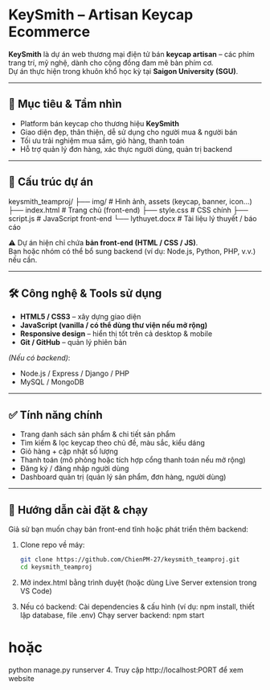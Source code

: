 # KeySmith – Artisan Keycap Ecommerce 

**KeySmith** là dự án web thương mại điện tử bán **keycap artisan** – các phím trang trí, mỹ nghệ, dành cho cộng đồng đam mê bàn phím cơ.  
Dự án thực hiện trong khuôn khổ học kỳ tại **Saigon University (SGU)**.  

---

## 🎯 Mục tiêu & Tầm nhìn  

- Platform bán keycap cho thương hiệu **KeySmith**  
- Giao diện đẹp, thân thiện, dễ sử dụng cho người mua & người bán  
- Tối ưu trải nghiệm mua sắm, giỏ hàng, thanh toán  
- Hỗ trợ quản lý đơn hàng, xác thực người dùng, quản trị backend  

---

## 📂 Cấu trúc dự án  

keysmith_teamproj/
├── img/ # Hình ảnh, assets (keycap, banner, icon…)
├── index.html # Trang chủ (front-end)
├── style.css # CSS chính
├── script.js # JavaScript front-end
└── lythuyet.docx # Tài liệu lý thuyết / báo cáo


⚠️ Dự án hiện chỉ chứa **bản front-end (HTML / CSS / JS)**.  
Bạn hoặc nhóm có thể bổ sung backend (ví dụ: Node.js, Python, PHP, v.v.) nếu cần.  

---

## 🛠 Công nghệ & Tools sử dụng  

- **HTML5 / CSS3** – xây dựng giao diện  
- **JavaScript (vanilla / có thể dùng thư viện nếu mở rộng)**  
- **Responsive design** – hiển thị tốt trên cả desktop & mobile  
- **Git / GitHub** – quản lý phiên bản  

_(Nếu có backend)_:  
- Node.js / Express / Django / PHP  
- MySQL / MongoDB  

---

## ✅ Tính năng chính  

- Trang danh sách sản phẩm & chi tiết sản phẩm  
- Tìm kiếm & lọc keycap theo chủ đề, màu sắc, kiểu dáng  
- Giỏ hàng + cập nhật số lượng  
- Thanh toán (mô phỏng hoặc tích hợp cổng thanh toán nếu mở rộng)  
- Đăng ký / đăng nhập người dùng  
- Dashboard quản trị (quản lý sản phẩm, đơn hàng, người dùng)  

---

## 🚀 Hướng dẫn cài đặt & chạy  

Giả sử bạn muốn chạy bản front-end tĩnh hoặc phát triển thêm backend:  

1. Clone repo về máy:  

   ```bash
   git clone https://github.com/ChienPM-27/keysmith_teamproj.git
   cd keysmith_teamproj
2. Mở index.html bằng trình duyệt (hoặc dùng Live Server extension trong VS Code)

3. Nếu có backend:
  Cài dependencies & cấu hình (ví dụ: npm install, thiết lập database, file .env)
  Chạy server backend:
  npm start
  # hoặc
  python manage.py runserver
4. Truy cập http://localhost:PORT để xem website
